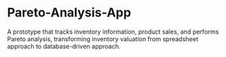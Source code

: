 # Pareto-Analysis-App
A prototype that tracks inventory information, product sales, and performs Pareto analysis, transforming inventory valuation from spreadsheet approach to database-driven approach.
